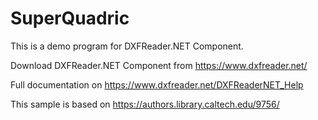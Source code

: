# SuperQuadric

This is a demo program for DXFReader.NET Component.

Download DXFReader.NET Component from https://www.dxfreader.net/

Full documentation on https://www.dxfreader.net/DXFReaderNET_Help

This sample is based on https://authors.library.caltech.edu/9756/

